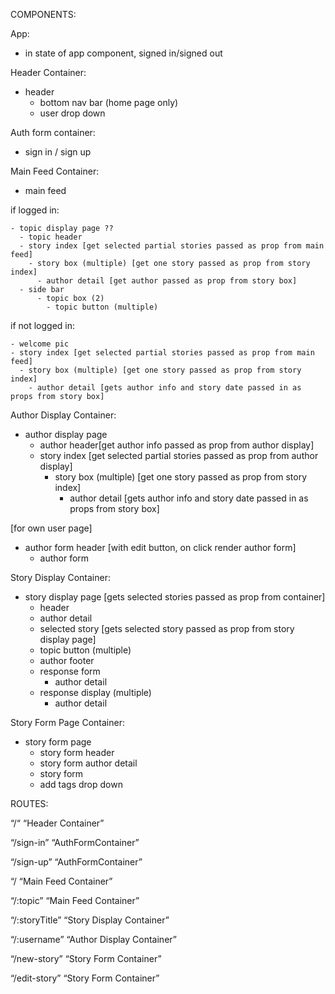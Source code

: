 COMPONENTS:

App:
- in state of app component, signed in/signed out

Header Container:
- header
    - bottom nav bar (home page only)
    - user drop down

Auth form container:
- sign in / sign up

Main Feed Container:

- main feed

if logged in:

    - topic display page ??
      - topic header
      - story index [get selected partial stories passed as prop from main feed]
        - story box (multiple) [get one story passed as prop from story index]
          - author detail [get author passed as prop from story box]
      - side bar
          - topic box (2)
            - topic button (multiple)

if not logged in:

    - welcome pic
    - story index [get selected partial stories passed as prop from main feed]
      - story box (multiple) [get one story passed as prop from story index]
        - author detail [gets author info and story date passed in as props from story box]


Author Display Container:
- author display page
  - author header[get author info passed as prop from author display]
  - story index [get selected partial stories passed as prop from author display]
    - story box (multiple) [get one story passed as prop from story index]
      - author detail [gets author info and story date passed in as props from story box]

[for own user page]
- author form header [with edit button, on click render author form]
  - author form


Story Display Container:
- story display page [gets selected stories passed as prop from container]
  - header
  - author detail
  - selected story [gets selected story passed as prop from story display page]
  -   topic button (multiple)
  -   author footer
  - response form
    - author detail
  - response display (multiple)
    - author detail


Story Form Page Container:
- story form page
    - story form header
    - story form author detail
    - story form
    - add tags drop down



ROUTES:


“/“  “Header Container”

“/sign-in”  “AuthFormContainer”

“/sign-up” “AuthFormContainer”

“/ “Main Feed Container”

“/:topic” “Main Feed Container”

“/:storyTitle”   “Story Display Container”

“/:username”  “Author Display Container”

“/new-story” “Story Form Container”

“/edit-story” “Story Form Container”
